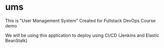 #  ums

This is "User Management System" Created for Fullstack DevOps Course demo

We will be using this application to deploy using CI/CD (Jenkins and Elastic BeanStalk) 
